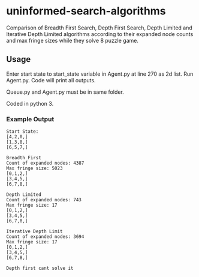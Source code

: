 # uninformed-search-algorithms
Comparison of Breadth First Search, Depth First Search, Depth Limited and Iterative Depth Limited algorithms according to their expanded node counts and max fringe sizes while they solve 8 puzzle game.

## Usage
Enter start state to start_state variable in Agent.py at line 270 as 2d list. Run Agent.py. Code will print all outputs. 

Queue.py and Agent.py must be in same folder.

Coded in python 3.

### Example Output
```
Start State:
[4,2,0,]
[1,3,8,]
[6,5,7,]

Breadth First
Count of expanded nodes: 4387
Max fringe size: 5023
[0,1,2,]
[3,4,5,]
[6,7,8,]

Depth Limited
Count of expanded nodes: 743
Max fringe size: 17
[0,1,2,]
[3,4,5,]
[6,7,8,]

Iterative Depth Limit
Count of expanded nodes: 3694
Max fringe size: 17
[0,1,2,]
[3,4,5,]
[6,7,8,]

Depth first cant solve it
```
